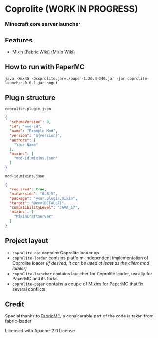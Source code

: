 # Coprolite (WORK IN PROGRESS)

### Minecraft ~~core~~ server launcher

## Features
- Mixin [(Fabric Wiki)](https://fabricmc.net/wiki/tutorial:mixin_registration) [(Mixin Wiki)](https://github.com/SpongePowered/Mixin/wiki)

## How to run with PaperMC

```shell
java -Xmx4G -Dcoprolite.jar=./paper-1.20.4-340.jar -jar coprolite-launcher-0.0.1.jar nogui
```

## Plugin structure

`coprolite.plugin.json`

```json
{
  "schemaVersion": 0,
  "id": "mod-id",
  "name": "Example Mod",
  "version": "${version}",
  "authors": [
    "Your Name"
  ],
  "mixins": [
    "mod-id.mixins.json"
  ]
}
```

`mod-id.mixins.json`

```json
{
  "required": true,
  "minVersion": "0.8.5",
  "package": "your.plugin.mixin",
  "target": "@env(DEFAULT)",
  "compatibilityLevel": "JAVA_17",
  "mixins": [
    "MixinCraftServer"
  ]
}
```

## Project layout

- `coprolite-api` contains Сoprolite loader api
- `coprolite-loader` contains platform-independent implementation of Сoprolite loader _(if desired, it can be used at least as the client mod loader)_
- `coprolite-launcher` contains launcher for Сoprolite loader, usually for PaperMC and its forks
- `coprolite-paper` contains a couple of Mixins for PaperMC that fix several conflicts

## Credit

Special thanks to [FabricMC](https://fabricmc.net/), a considerable part of the code is taken from fabric-loader

Licensed with Apache-2.0 License
